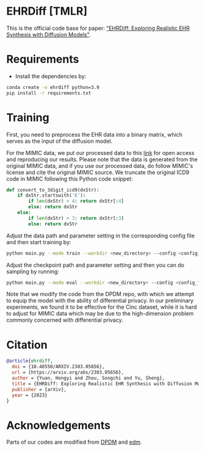 # EHRDiff [TMLR]

This is the official code base for paper: ["EHRDiff: Exploring Realistic EHR Synthesis with Diffusion Models"](https://arxiv.org/abs/2303.05656).


# Requirements
- Install the dependencies by:

```bash
conda create -n ehrdiff python=3.9
pip install -r requirements.txt
```

# Training

First, you need to preprocess the EHR data into a binary matrix, which serves as the input of the diffusion model. 

For the MIMIC data, we put our processed data to this [link](https://drive.google.com/file/d/1A0E2-JU7KKb7jkMJNtZqikGyHO37-45R/view?usp=share_link) for open access and reproducing our results. Please note that the data is generated from the original MIMIC data, and if you use our processed data, do follow MIMIC's license and cite the original MIMIC source. We truncate the original ICD9 code in MIMIC following this Python code snippet:
```python
def convert_to_3digit_icd9(dxStr):
    if dxStr.startswith('E'):
        if len(dxStr) > 4: return dxStr[:4]
        else: return dxStr
    else:
        if len(dxStr) > 3: return dxStr[:3]
        else: return dxStr
```


Adjust the data path and parameter setting in the corresponding config file and then start training by:
```bash
python main.py --mode train --workdir <new_directory> --config <config_file>
```
Adjust the checkpoint path and parameter setting and then you can do sampling by running:
```bash
python main.py --mode eval --workdir <new_directory> --config <config_file>
```

Note that we modify the code from the DPDM repo, with which we attempt to equip the model with the ability of differential privacy. In our preliminary experiments, we found it to be effective for the Cinc dataset, while it is hard to adjust for MIMIC data which may be due to the high-dimension problem commonly concerned with differential privacy.

# Citation

```bibtex
@article{ehrdiff,
  doi = {10.48550/ARXIV.2303.05656},
  url = {https://arxiv.org/abs/2303.05656},
  author = {Yuan, Hongyi and Zhou, Songchi and Yu, Sheng},
  title = {EHRDiff: Exploring Realistic EHR Synthesis with Diffusion Models},
  publisher = {arXiv},
  year = {2023}
}
```

# Acknowledgements
Parts of our codes are modified from [DPDM](https://github.com/nv-tlabs/DPDM) and [edm](https://github.com/NVlabs/edm).

